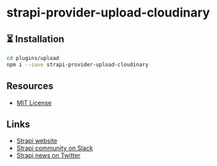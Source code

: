 # strapi-provider-upload-cloudinary

## ⏳ Installation

```bash
cd plugins/upload
npm i --save strapi-provider-upload-cloudinary
```

## Resources

- [MIT License](LICENSE.md)

## Links

- [Strapi website](http://strapi.io/)
- [Strapi community on Slack](http://slack.strapi.io)
- [Strapi news on Twitter](https://twitter.com/strapijs)
